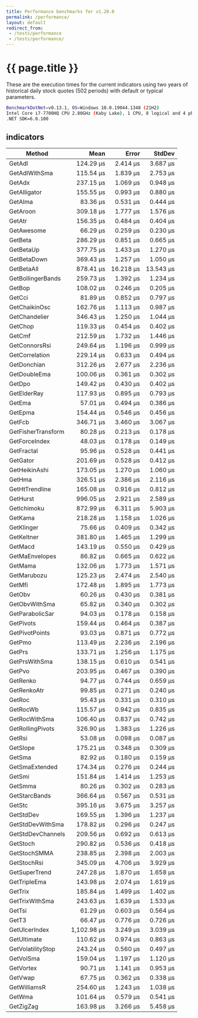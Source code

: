 ```yaml
---
title: Performance benchmarks for v1.20.0
permalink: /performance/
layout: default
redirect_from:
 - /tests/performance
 - /tests/performance/
---
```


# {{ page.title }}

These are the execution times for the current indicators using two years of historical daily stock quotes (502 periods) with default or typical parameters.

``` bash
BenchmarkDotNet=v0.13.1, OS=Windows 10.0.19044.1348 (21H2)
Intel Core i7-7700HQ CPU 2.80GHz (Kaby Lake), 1 CPU, 8 logical and 4 physical cores
.NET SDK=6.0.100
```

## indicators

|             Method |        Mean |     Error |    StdDev |
|------------------- |------------:|----------:|----------:|
|             GetAdl |   124.29 μs |  2.414 μs |  3.687 μs |
|      GetAdlWithSma |   115.54 μs |  1.839 μs |  2.753 μs |
|             GetAdx |   237.15 μs |  1.069 μs |  0.948 μs |
|       GetAlligator |   155.55 μs |  0.993 μs |  0.880 μs |
|            GetAlma |    83.36 μs |  0.531 μs |  0.444 μs |
|           GetAroon |   309.18 μs |  1.777 μs |  1.576 μs |
|             GetAtr |   156.35 μs |  0.484 μs |  0.404 μs |
|         GetAwesome |    66.29 μs |  0.259 μs |  0.230 μs |
|            GetBeta |   286.29 μs |  0.851 μs |  0.665 μs |
|          GetBetaUp |   377.75 μs |  1.433 μs |  1.270 μs |
|        GetBetaDown |   369.43 μs |  1.257 μs |  1.050 μs |
|         GetBetaAll |   878.41 μs | 16.218 μs | 13.543 μs |
|  GetBollingerBands |   259.73 μs |  1.392 μs |  1.234 μs |
|             GetBop |   108.02 μs |  0.246 μs |  0.205 μs |
|             GetCci |    81.89 μs |  0.852 μs |  0.797 μs |
|      GetChaikinOsc |   162.76 μs |  1.113 μs |  0.987 μs |
|      GetChandelier |   346.43 μs |  1.250 μs |  1.044 μs |
|            GetChop |   119.33 μs |  0.454 μs |  0.402 μs |
|             GetCmf |   212.59 μs |  1.732 μs |  1.446 μs |
|      GetConnorsRsi |   249.64 μs |  1.196 μs |  0.999 μs |
|     GetCorrelation |   229.14 μs |  0.633 μs |  0.494 μs |
|        GetDonchian |   312.26 μs |  2.677 μs |  2.236 μs |
|       GetDoubleEma |   100.06 μs |  0.361 μs |  0.302 μs |
|             GetDpo |   149.42 μs |  0.430 μs |  0.402 μs |
|        GetElderRay |   117.93 μs |  0.895 μs |  0.793 μs |
|             GetEma |    57.01 μs |  0.494 μs |  0.386 μs |
|            GetEpma |   154.44 μs |  0.546 μs |  0.456 μs |
|             GetFcb |   346.71 μs |  3.460 μs |  3.067 μs |
| GetFisherTransform |    80.28 μs |  0.213 μs |  0.178 μs |
|      GetForceIndex |    48.03 μs |  0.178 μs |  0.149 μs |
|         GetFractal |    95.96 μs |  0.528 μs |  0.441 μs |
|           GetGator |   201.69 μs |  0.528 μs |  0.412 μs |
|      GetHeikinAshi |   173.05 μs |  1.270 μs |  1.060 μs |
|             GetHma |   326.51 μs |  2.386 μs |  2.116 μs |
|     GetHtTrendline |   165.08 μs |  0.916 μs |  0.812 μs |
|           GetHurst |   996.05 μs |  2.921 μs |  2.589 μs |
|        GetIchimoku |   872.99 μs |  6.311 μs |  5.903 μs |
|            GetKama |   218.28 μs |  1.158 μs |  1.026 μs |
|         GetKlinger |    75.66 μs |  0.409 μs |  0.342 μs |
|         GetKeltner |   381.80 μs |  1.465 μs |  1.299 μs |
|            GetMacd |   143.19 μs |  0.550 μs |  0.429 μs |
|     GetMaEnvelopes |    86.82 μs |  0.665 μs |  0.622 μs |
|            GetMama |   132.06 μs |  1.773 μs |  1.571 μs |
|        GetMarubozu |   125.23 μs |  2.474 μs |  2.540 μs |
|             GetMfi |   172.48 μs |  1.895 μs |  1.773 μs |
|             GetObv |    60.26 μs |  0.430 μs |  0.381 μs |
|      GetObvWithSma |    65.82 μs |  0.340 μs |  0.302 μs |
|    GetParabolicSar |    94.03 μs |  0.178 μs |  0.158 μs |
|          GetPivots |   159.44 μs |  0.464 μs |  0.387 μs |
|     GetPivotPoints |    93.03 μs |  0.871 μs |  0.772 μs |
|             GetPmo |   113.49 μs |  2.236 μs |  2.196 μs |
|             GetPrs |   133.71 μs |  1.256 μs |  1.175 μs |
|      GetPrsWithSma |   138.15 μs |  0.610 μs |  0.541 μs |
|             GetPvo |   203.95 μs |  0.467 μs |  0.390 μs |
|           GetRenko |    94.77 μs |  0.744 μs |  0.659 μs |
|        GetRenkoAtr |    99.85 μs |  0.271 μs |  0.240 μs |
|             GetRoc |    95.43 μs |  0.331 μs |  0.310 μs |
|           GetRocWb |   115.57 μs |  0.942 μs |  0.835 μs |
|      GetRocWithSma |   106.40 μs |  0.837 μs |  0.742 μs |
|   GetRollingPivots |   326.90 μs |  1.383 μs |  1.226 μs |
|             GetRsi |    53.08 μs |  0.098 μs |  0.087 μs |
|           GetSlope |   175.21 μs |  0.348 μs |  0.309 μs |
|             GetSma |    82.92 μs |  0.180 μs |  0.159 μs |
|     GetSmaExtended |   174.34 μs |  0.276 μs |  0.244 μs |
|             GetSmi |   151.84 μs |  1.414 μs |  1.253 μs |
|            GetSmma |    80.26 μs |  0.302 μs |  0.283 μs |
|      GetStarcBands |   366.64 μs |  0.567 μs |  0.531 μs |
|             GetStc |   395.16 μs |  3.675 μs |  3.257 μs |
|          GetStdDev |   169.55 μs |  1.396 μs |  1.237 μs |
|   GetStdDevWithSma |   178.82 μs |  0.296 μs |  0.247 μs |
|  GetStdDevChannels |   209.56 μs |  0.692 μs |  0.613 μs |
|           GetStoch |   290.82 μs |  0.536 μs |  0.418 μs |
|       GetStochSMMA |   238.85 μs |  2.398 μs |  2.003 μs |
|        GetStochRsi |   345.09 μs |  4.706 μs |  3.929 μs |
|      GetSuperTrend |   247.28 μs |  1.870 μs |  1.658 μs |
|       GetTripleEma |   143.98 μs |  2.074 μs |  1.619 μs |
|            GetTrix |   185.84 μs |  1.499 μs |  1.402 μs |
|     GetTrixWithSma |   243.63 μs |  1.639 μs |  1.533 μs |
|             GetTsi |    61.29 μs |  0.603 μs |  0.564 μs |
|              GetT3 |    66.47 μs |  0.776 μs |  0.726 μs |
|      GetUlcerIndex | 1,102.98 μs |  3.249 μs |  3.039 μs |
|        GetUltimate |   110.62 μs |  0.974 μs |  0.863 μs |
|  GetVolatilityStop |   243.24 μs |  0.560 μs |  0.497 μs |
|          GetVolSma |   159.04 μs |  1.197 μs |  1.120 μs |
|          GetVortex |    90.71 μs |  1.141 μs |  0.953 μs |
|            GetVwap |    67.75 μs |  0.362 μs |  0.338 μs |
|       GetWilliamsR |   254.60 μs |  1.243 μs |  1.038 μs |
|             GetWma |   101.64 μs |  0.579 μs |  0.541 μs |
|          GetZigZag |   163.98 μs |  3.266 μs |  5.458 μs |
